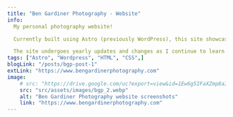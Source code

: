 ```yaml
---
title: "Ben Gardiner Photography - Website"
info:
  My personal photography website!

  Currently built using Astro (previously WordPress), this site showcases my passion for landscape and nature photography.

  The site undergoes yearly updates and changes as I continue to learn and improve my skills as a developer and photographer.
tags: ["Astro", "Wordpress", "HTML", "CSS",]
blogLink: "/posts/bgp-post-1"
extLink: "https://www.bengardinerphotography.com"
image:
    # src: "https://drive.google.com/uc?export=view&id=1Ew6g5IFaXZmp8aIQfbb88eWQP5MtZ6xi"
    src: "src/assets/images/bgp_2.webp"
    alt: "Ben Gardiner Photography website screenshots"
    link: "https://www.bengardinerphotography.com"
---
```


